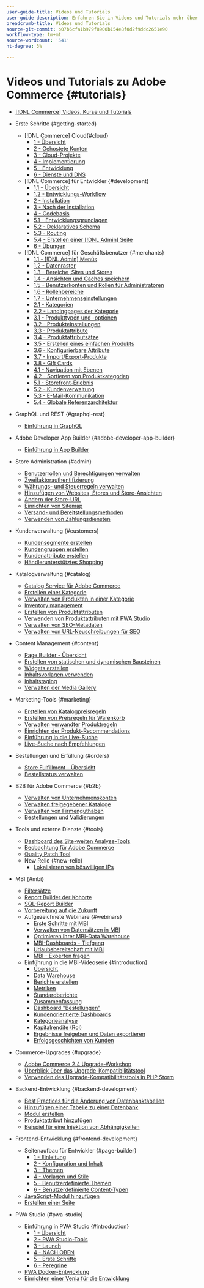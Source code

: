 ```yaml
---
user-guide-title: Videos und Tutorials
user-guide-description: Erfahren Sie in Videos und Tutorials mehr über Adobe Commerce und Magento Open Source.
breadcrumb-title: Videos und Tutorials
source-git-commit: b07b6cfa1b979f8900b154e8f0d2f9ddc2651e90
workflow-type: tm+mt
source-wordcount: '541'
ht-degree: 3%

---
```



# Videos und Tutorials zu Adobe Commerce {#tutorials}

+ [[!DNL Commerce] Videos, Kurse und Tutorials](overview.md)
+ Erste Schritte {#getting-started}
   + [!DNL Commerce] Cloud{#cloud}
      + [1 - Übersicht](../cloud/1-overview.md)
      + [2 - Gehostete Konten](../cloud/2-accounts.md)
      + [3 - Cloud-Projekte](../cloud/3-projects.md)
      + [4 - Implementierung](../cloud/4-deployment.md)
      + [5 - Entwicklung](../cloud/5-dev-config.md)
      + [6 - Dienste und DNS](../cloud/6-launch.md)
   + [!DNL Commerce] für Entwickler {#development}
      + [1.1 - Übersicht](../backend-development/backend-1-1-overview.md)
      + [1.2 - Entwicklungs-Workflow](../backend-development/backend-1-2-workflow.md)
      + [2 - Installation](../backend-development/backend-2-install.md)
      + [3 - Nach der Installation](../backend-development/backend-3-post-install.md)
      + [4 - Codebasis](../backend-development/backend-4-code-base.md)
      + [5.1 - Entwicklungsgrundlagen](../backend-development/backend-5-1-dev-basics.md)
      + [5.2 - Deklaratives Schema](../backend-development/backend-5-2-declarative-schema.md)
      + [5.3 - Routing](../backend-development/backend-5-3-routing.md)
      + [5.4 - Erstellen einer [!DNL Admin] Seite](../backend-development/backend-5-4-admin-page.md)
      + [6 - Übungen](../backend-development/backend-6-practice.md)
   + [!DNL Commerce] für Geschäftsbenutzer {#merchants}
      + [1.1 - [!DNL Admin] Menüs](../site-management/introduction/1-1-menus.md)
      + [1.2 - Datenraster](../site-management/introduction/1-2-data-grids.md)
      + [1.3 - Bereiche, Sites und Stores](../site-management/introduction/1-3-apps-scopes-sites-stores.md)
      + [1.4 - Ansichten und Caches speichern](../site-management/introduction/1-4-store-views-cache.md)
      + [1.5 - Benutzerkonten und Rollen für Administratoren](../site-management/introduction/1-5-users-roles.md)
      + [1.6 - Rollenbereiche](../site-management/introduction/1-6-role-scopes.md)
      + [1.7 - Unternehmenseinstellungen](../site-management/introduction/1-7-business-settings.md)
      + [2.1 - Kategorien](../site-management/introduction/2-1-categories.md)
      + [2.2 - Landingpages der Kategorie](../site-management/introduction/2-2-category-landing-page.md)
      + [3.1 - Produkttypen und -optionen](../site-management/introduction/3-1-product-types-options.md)
      + [3.2 - Produkteinstellungen](../site-management/introduction/3-2-product-settings.md)
      + [3.3 - Produktattribute](../site-management/introduction/3-3-product-attributes.md)
      + [3.4 - Produktattributsätze](../site-management/introduction/3-4-product-attribute-sets.md)
      + [3.5 - Erstellen eines einfachen Produkts](../site-management/introduction/3-5-create-simple-product.md)
      + [3.6 - Konfigurierbare Attribute](../site-management/introduction/3-6-configurable-attributes.md)
      + [3.7 - Import/Export-Produkte](../site-management/introduction/3-7-import-export-products.md)
      + [3.8 - Gift Cards](../site-management/introduction/3-8-gift-cards.md)
      + [4.1 - Navigation mit Ebenen](../site-management/introduction/4-1-layered-navigation.md)
      + [4.2 - Sortieren von Produktkategorien](../site-management/introduction/4-2-arrange-product-categories.md)
      + [5.1 - Storefront-Erlebnis](../site-management/introduction/5-1-storefront-experience.md)
      + [5.2 - Kundenverwaltung](../site-management/introduction/5-2-customer-management.md)
      + [5.3 - E-Mail-Kommunikation](../site-management/introduction/5-3-store-communications.md)
      + [5.4 - Globale Referenzarchitektur](https://experienceleague.adobe.com/docs/commerce-operations/implementation-playbook/architecture/global-reference.html)



+ GraphQL und REST {#graphql-rest}
   + [Einführung in GraphQL](https://experienceleague.adobe.com/docs/commerce-learn/graphql-rest/getting-started-graphql.html)

+ Adobe Developer App Builder {#adobe-developer-app-builder}
   + [Einführung in App Builder](../app-builder/introduction-to-app-builder.md)

+ Store Administration {#admin}
   + [Benutzerrollen und Berechtigungen verwalten](../site-management/users-roles-permissions.md)
   + [Zweifaktorauthentifizierung](../site-management/two-factor-authentication.md)
   + [Währungs- und Steuerregeln verwalten](../site-management/currency-tax-rules.md)
   + [Hinzufügen von Websites, Stores und Store-Ansichten](../site-management/add-websites-stores-views.md)
   + [Ändern der Store-URL](../site-management/change-store-url.md)
   + [Einrichten von Sitemap](../site-management/site-map-setup.md)
   + [Versand- und Bereitstellungsmethoden](../site-management/shipping-delivery.md)
   + [Verwenden von Zahlungsdiensten](../site-management/payment-services.md)


+ Kundenverwaltung {#customers}
   + [Kundensegmente erstellen](../site-management/customer-segments.md)
   + [Kundengruppen erstellen](../site-management/customer-groups.md)
   + [Kundenattribute erstellen](../site-management/customer-attributes.md)
   + [Händlerunterstütztes Shopping](../site-management/seller-assisted-shopping.md)

+ Katalogverwaltung {#catalog}
   + [Catalog Service für Adobe Commerce](../site-management/catalog-service.md)
   + [Erstellen einer Kategorie](../site-management/category-create.md)
   + [Verwalten von Produkten in einer Kategorie](../site-management/category-products.md)
   + [Inventory management](../site-management/inventory-management.md)
   + [Erstellen von Produktattributen](../site-management/product-attributes-create.md)
   + [Verwenden von Produktattributen mit PWA Studio](../site-management/product-attributes-pwa.md)
   + [Verwalten von SEO-Metadaten](../site-management/seo-metadata.md)
   + [Verwalten von URL-Neuschreibungen für SEO](../site-management/seo-url-rewrites.md)

+ Content Management {#content}
   + [Page Builder - Übersicht](../site-management/page-builder-overview.md)
   + [Erstellen von statischen und dynamischen Bausteinen](../site-management/static-dynamic-blocks.md)
   + [Widgets erstellen](../site-management/widgets.md)
   + [Inhaltsvorlagen verwenden](../site-management/content-templates.md)
   + [Inhaltstaging](../site-management/content-staging.md)
   + [Verwalten der Media Gallery](../site-management/media-gallery.md)

+ Marketing-Tools {#marketing}
   + [Erstellen von Katalogpreisregeln](../site-management/catalog-price-rules.md)
   + [Erstellen von Preisregeln für Warenkorb](../site-management/cart-price-rules.md)
   + [Verwalten verwandter Produktregeln](../site-management/related-product-rules.md)
   + [Einrichten der Produkt-Recommendations](../site-management/product-recommendations.md)
   + [Einführung in die Live-Suche](../site-management/live-search.md)
   + [Live-Suche nach Empfehlungen](../site-management/live-search-recommendations.md)

+ Bestellungen und Erfüllung {#orders}
   + [Store Fulfillment - Übersicht](../site-management/store-fulfillment.md)
   + [Bestellstatus verwalten](../site-management/order-status.md)

+ B2B für Adobe Commerce {#b2b}
   + [Verwalten von Unternehmenskonten](../b2b/company-accounts.md)
   + [Verwalten freigegebener Kataloge](../b2b/shared-catalogs.md)
   + [Verwalten von Firmenguthaben](../b2b/company-credit.md)
   + [Bestellungen und Validierungen](../b2b/purchase-orders.md)

+ Tools und externe Dienste {#tools}
   + [Dashboard des Site-weiten Analyse-Tools](../tools/site-wide-analysis-tool.md)
   + [Beobachtung für Adobe Commerce](../tools/observation-tool.md)
   + [Quality Patch Tool](../tools/quality-patch-tool.md)
   + New Relic {#new-relic}
      + [Lokalisieren von böswilligen IPs](../new-relic/malicious-ip.md)

+ MBI {#mbi}
   + [Filtersätze](../business-intelligence/filter-sets.md)
   + [Report Builder der Kohorte](../business-intelligence/cohort-report-builder.md)
   + [SQL-Report Builder](../business-intelligence/sql-report-builder.md)
   + [Vorbereitung auf die Zukunft](../business-intelligence/prepare-for-future.md)
   + Aufgezeichnete Webinare {#webinars}
      + [Erste Schritte mit MBI](https://experienceleague.adobe.com/docs/commerce-events/events/mbi/2021/getting-started.html)
      + [Verwalten von Datensätzen in MBI](https://experienceleague.adobe.com/docs/commerce-events/events/mbi/2022/manage-data-sets.html)
      + [Optimieren Ihrer MBI-Data Warehouse](https://experienceleague.adobe.com/docs/commerce-events/events/mbi/2021/optimize-data-warehouse.html)
      + [MBI-Dashboards - Tiefgang](https://experienceleague.adobe.com/docs/commerce-events/events/mbi/2021/dashboards-deep-dive.html)
      + [Urlaubsbereitschaft mit MBI](https://experienceleague.adobe.com/docs/commerce-events/events/mbi/2021/holiday-readiness.html)
      + [MBI - Experten fragen](https://experienceleague.adobe.com/docs/commerce-events/events/mbi/2021/ask-expert.html)
   + Einführung in die MBI-Videoserie {#introduction}
      + [Übersicht](../business-intelligence/1-overview.md)
      + [Data Warehouse](../business-intelligence/2-data-warehousing.md)
      + [Berichte erstellen](../business-intelligence/3-build-reports.md)
      + [Metriken](../business-intelligence/4-metrics.md)
      + [Standardberichte](../business-intelligence/5-standard-reports.md)
      + [Zusammenfassung](../business-intelligence/6-executive-summary-dashboard.md)
      + [Dashboard &quot;Bestellungen&quot;](../business-intelligence/7-orders-dashboard.md)
      + [Kundenorientierte Dashboards](../business-intelligence/8-customer-focused-dashboards.md)
      + [Kategorieanalyse](../business-intelligence/9-category-analysis.md)
      + [Kapitalrendite (RoI)](../business-intelligence/10-roi-tracking.md)
      + [Ergebnisse freigeben und Daten exportieren](../business-intelligence/11-share-results-export-data.md)
      + [Erfolgsgeschichten von Kunden](../business-intelligence/12-customer-success.md)

+ Commerce-Upgrades {#upgrade}
   + [Adobe Commerce 2.4 Upgrade-Workshop](../upgrade/2.4-upgrade-workshop.md)
   + [Überblick über das Upgrade-Kompatibilitätstool](../upgrade/upgrade-compatibility-tool-overview.md)
   + [Verwenden des Upgrade-Kompatibilitätstools in PHP Storm](../upgrade/uct-phpstorm.md)

+ Backend-Entwicklung {#backend-development}
   + [Best Practices für die Änderung von Datenbanktabellen](https://experienceleague.adobe.com/docs/commerce-operations/implementation-playbook/best-practices/development/modifying-core-and-third-party-tables.html)
   + [Hinzufügen einer Tabelle zu einer Datenbank](../backend-development/new-db-table.md)
   + [Modul erstellen](../backend-development/create-module.md)
   + [Produktattribut hinzufügen](../backend-development/add-product-attribute.md)
   + [Beispiel für eine Injektion von Abhängigkeiten](../backend-development/dependency-injection.md)

+ Frontend-Entwicklung {#frontend-development}
   + Seitenaufbau für Entwickler {#page-builder}
      + [1 - Einleitung](../frontend-development/page-builder/1-intro-case-studies.md)
      + [2 - Konfiguration und Inhalt](../frontend-development/page-builder/2-config-create-content.md)
      + [3 - Themen](../frontend-development/page-builder/3-themes.md)
      + [4 - Vorlagen und Stile](../frontend-development/page-builder/4-admin-templates-apply-styles.md)
      + [5 - Benutzerdefinierte Themen](../frontend-development/page-builder/5-customize-theme.md)
      + [6 - Benutzerdefinierte Content-Typen](../frontend-development/page-builder/6-custom-content-types.md)
   + [JavaScript-Modul hinzufügen](../frontend-development/add-javascript-module.md)
   + [Erstellen einer Seite](../frontend-development/create-page.md)

+ PWA Studio {#pwa-studio}
   + Einführung in PWA Studio {#introduction}
      + [1 - Übersicht](../pwa/introduction/1-overview.md)
      + [2 - PWA Studio-Tools](../pwa/introduction/2-pwa-studio-tools.md)
      + [3 - Launch](../pwa/introduction/3-launch.md)
      + [4 - NACH OBEN](../pwa/introduction/4-upward.md)
      + [5 - Erste Schritte](../pwa/introduction/5-getting-started.md)
      + [6 - Peregrine](../pwa/introduction/6-peregrine.md)
   + [PWA Docker-Entwicklung](../pwa/pwa-docker-development.md)
   + [Einrichten einer Venia für die Entwicklung](../pwa/set-up-venia-for-dev.md)

